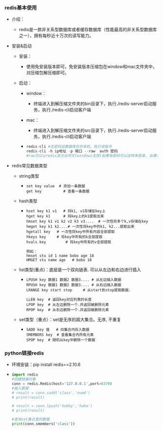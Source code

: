 ### redis基本使用

- 介绍：
  - redis是一款非关系型数据库或者缓存数据库（性能最高的非关系型数据库之一），拥有每秒近十万次的读写能力。

- 安装&启动

  - 安装：

    - 使用免安装版本即可，免安装版本压缩包在window和mac文件夹中，对压缩包解压缩即可。

  - 启动：

    - window：

      - 终端进入到解压缩文件夹的bin目录下，执行./redis-server启动服务，执行./redis-cli启动客户端

    - mac：

      - 终端进入到解压缩文件夹的src目录下，执行./redis-server启动服务，执行./redis-cli启动客户端

    - ```python
      redis-cli #无密码且数据库在你本机，执行该指令
      redis-cli -h ip地址 -p 端口 --raw  auth 密码   
      #raw可以让redis显示出中文(windows无效)如果有密码可以这样来登录, 如果没有,不用这一步
      ```

- redis常见数据类型

  - string类型

    - ```
      set key value  # 添加一条数据
      get key		   # 查看一条数据
      ```

  - hash类型

    - ```
      hset key k1 v1   # 将k1, v1存储在key上
      hget key k1      # 将key上的k1提取出来
      hmset key k1 v1 k2 v2 k3 v3....  # 一次性将多个k,v存储在key
      hmget key k1 k2....# 一次性将key中的k1, k2...提取出来
      hgetall key 	# 一次性将key中所有内容全部提取
      hkeys key		# 将key中所有的k全部提取
      hvals key 		# 将key中所有的v全部提取
      
      例如：
      hmset stu id 1 name bobo age 18
      HMGET stu name age   # bobo 18
      ```

  - list类型(重点)：底层是一个双向链表. 可以从左边和右边进行插入

    - ```
      LPUSH key 数据1 数据2 数据3.... # 从左边插入数据
      RPUSH key 数据1 数据2 数据3.... # 从右边插入数据
      LRANGE key start stop     # 从start到stop提取数据. 
      
      LLEN key	# 返回key对应列表的长度
      LPOP key  # 从左边删除一个.并返回被删除元素
      RPOP key	# 从右边删除一个.并返回被删除元素
      ```

  - set类型（重点）：set是无序的超大集合。无序, 不重复

    - ```
      SADD key 值   # 向集合内存入数据
      SMEMBERS key  # 查看集合内所有元素
      SPOP key  # 随机从key中删除一个数据
      ```

### python链接redis

- 环境安装：pip install redis==2.10.6

- ```python
  import redis
  #创建链接对象
  conn = redis.Redis(host='127.0.0.1',port=6379)
  #插入数据
  # result = conn.sadd('class','num4')
  # print(result)
  
  # result = conn.lpush('hobby','haha')
  # print(result)
  
  #查询set集合里的数据
  print(conn.smembers('class'))
  ```

